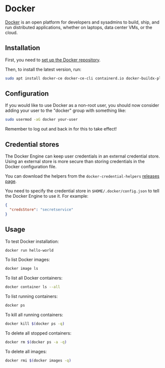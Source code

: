 # Docker

[Docker](https://www.docker.com/) is an open platform for developers and
sysadmins to build, ship, and run distributed applications, whether on
laptops, data center VMs, or the cloud.

## Installation

First, you need to [set up the Docker repository][dockerapt].

[dockerapt]: https://docs.docker.com/engine/install/ubuntu/#install-using-the-repository

Then, to install the latest version, run:

```bash
sudo apt install docker-ce docker-ce-cli containerd.io docker-buildx-plugin docker-compose-plugin
```

## Configuration

If you would like to use Docker as a non-root user, you should now consider
adding your user to the "docker" group with something like:

```bash
sudo usermod -aG docker your-user
```

Remember to log out and back in for this to take effect!

## Credential stores

The Docker Engine can keep user credentials in an external credential store.
Using an external store is more secure than storing credentials in the Docker
configuration file.

You can download the helpers from the `docker-credential-helpers`
[releases page](https://github.com/docker/docker-credential-helpers/releases).

You need to specify the credential store in `$HOME/.docker/config.json` to tell
the Docker Engine to use it. For example:

```json
{
  "credsStore": "secretservice"
}
```

## Usage

To test Docker installation:

```bash
docker run hello-world
```

To list Docker images:

```bash
docker image ls
```

To list all Docker containers:

```bash
docker container ls --all
```

To list running containers:

```bash
docker ps
```

To kill all running containers:

```bash
docker kill $(docker ps -q)
```

To delete all stopped containers:

```bash
docker rm $(docker ps -a -q)
```

To delete all images:

```bash
docker rmi $(docker images -q)
```
